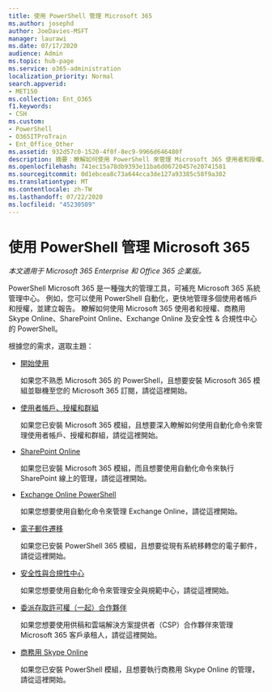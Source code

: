 ```yaml
---
title: 使用 PowerShell 管理 Microsoft 365
ms.author: josephd
author: JoeDavies-MSFT
manager: laurawi
ms.date: 07/17/2020
audience: Admin
ms.topic: hub-page
ms.service: o365-administration
localization_priority: Normal
search.appverid:
- MET150
ms.collection: Ent_O365
f1.keywords:
- CSH
ms.custom:
- PowerShell
- O365ITProTrain
- Ent_Office_Other
ms.assetid: 932d57c0-1520-4f0f-8ec9-9966d646480f
description: 摘要：瞭解如何使用 PowerShell 來管理 Microsoft 365 使用者和授權、商務用 Skype Online、SharePoint Online、Exchange Online 及安全性 & 規範中心。
ms.openlocfilehash: 741ec15a78db9393e11ba6d06720457e20741581
ms.sourcegitcommit: 0d1ebcea8c73a644cca3de127a93385c58f9a302
ms.translationtype: MT
ms.contentlocale: zh-TW
ms.lasthandoff: 07/22/2020
ms.locfileid: "45230509"
---
```

# <a name="manage-microsoft-365-with-powershell"></a>使用 PowerShell 管理 Microsoft 365

*本文適用于 Microsoft 365 Enterprise 和 Office 365 企業版。*

PowerShell Microsoft 365 是一種強大的管理工具，可補充 Microsoft 365 系統管理中心。 例如，您可以使用 PowerShell 自動化，更快地管理多個使用者帳戶和授權，並建立報告。 瞭解如何使用 Microsoft 365 使用者和授權、商務用 Skype Online、SharePoint Online、Exchange Online 及安全性 & 合規性中心的 PowerShell。
  
根據您的需求，選取主題：
  
- [開始使用](getting-started-with-office-365-powershell.md)

    如果您不熟悉 Microsoft 365 的 PowerShell，且想要安裝 Microsoft 365 模組並聯機至您的 Microsoft 365 訂閱，請從這裡開始。

- [使用者帳戶、授權和群組](manage-user-accounts-and-licenses-with-office-365-powershell.md)

    如果您已安裝 Microsoft 365 模組，且想要深入瞭解如何使用自動化命令來管理使用者帳戶、授權和群組，請從這裡開始。

- [SharePoint Online](https://docs.microsoft.com/office365/enterprise/powershell/manage-sharepoint-online-with-office-365-powershell)

    如果您已安裝 Microsoft 365 模組，而且想要使用自動化命令來執行 SharePoint 線上的管理，請從這裡開始。

- [Exchange Online PowerShell](https://docs.microsoft.com/powershell/exchange/exchange-online/exchange-online-powershell)

    如果您想要使用自動化命令來管理 Exchange Online，請從這裡開始。

- [電子郵件遷移](use-powershell-for-email-migration-to-office-365.md)

    如果您已安裝 PowerShell 365 模組，且想要從現有系統移轉您的電子郵件，請從這裡開始。

- [安全性與合規性中心](https://docs.microsoft.com/powershell/exchange/office-365-scc/office-365-scc-powershell)

    如果您想要使用自動化命令來管理安全與規範中心，請從這裡開始。

- [委派存取許可權（一起）合作夥伴](manage-office-365-with-windows-powershell-for-delegated-access-permissions-dap-p.md)

    如果您想要使用供稿和雲端解決方案提供者（CSP）合作夥伴來管理 Microsoft 365 客戶承租人，請從這裡開始。

- [商務用 Skype Online](manage-skype-for-business-online-with-office-365-powershell.md)

    如果您已安裝 PowerShell 模組，且想要執行商務用 Skype Online 的管理，請從這裡開始。
